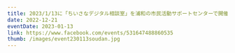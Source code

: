 ```yaml
---
title: 2023/1/13に「ちいさなデジタル相談室」を浦和の市民活動サポートセンターで開催します。
date: 2022-12-21
eventDate: 2023-01-13
link: https://www.facebook.com/events/531647488860535
thumb: /images/event230113soudan.jpg
---
```

